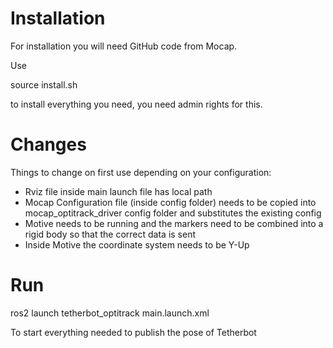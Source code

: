 # Installation

For installation you will need GitHub code from Mocap.

Use

source install.sh

to install everything you need, you need admin rights for this.

# Changes

Things to change on first use depending on your configuration:

- Rviz file inside main launch file has local path
- Mocap Configuration file (inside config folder) needs to be copied into mocap_optitrack_driver config folder and substitutes the existing config
- Motive needs to be running and the markers need to be combined into a rigid body so that the correct data is sent
- Inside Motive the coordinate system needs to be Y-Up

# Run

ros2 launch tetherbot_optitrack main.launch.xml

To start everything needed to publish the pose of Tetherbot
